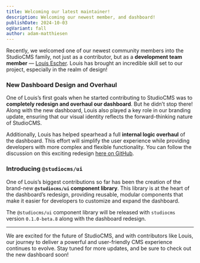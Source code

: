 ```yaml
---
title: Welcoming our latest maintainer!
description: Welcoming our newest member, and dashboard!
publishDate: 2024-10-03
ogVariant: fall
author: adam-matthiesen
---
```



Recently, we welcomed one of our newest community members into the StudioCMS family, not just as a contributor, but as a **development team member** — [Louis Escher](https://github.com/louisescher). Louis has brought an incredible skill set to our project, especially in the realm of design!

### New Dashboard Design and Overhaul

One of Louis’s first goals when he started contributing to StudioCMS was to **completely redesign and overhaul our dashboard**. But he didn’t stop there! Along with the new dashboard, Louis also played a key role in our branding update, ensuring that our visual identity reflects the forward-thinking nature of StudioCMS.

Additionally, Louis has helped spearhead a full **internal logic overhaul** of the dashboard. This effort will simplify the user experience while providing developers with more complex and flexible functionality. You can follow the discussion on this exciting redesign [here on GitHub](https://github.com/astrolicious/studiocms/discussions/294).

### Introducing `@studiocms/ui`

One of Louis’s biggest contributions so far has been the creation of the brand-new **`@studiocms/ui` component library**. This library is at the heart of the dashboard’s redesign, providing reusable, modular components that make it easier for developers to customize and expand the dashboard. 

The `@studiocms/ui` component library will be released with `studiocms` version `0.1.0-beta.8` along with the dashboard redesign.

---

We are excited for the future of StudioCMS, and with contributors like Louis, our journey to deliver a powerful and user-friendly CMS experience continues to evolve. Stay tuned for more updates, and be sure to check out the new dashboard soon!
